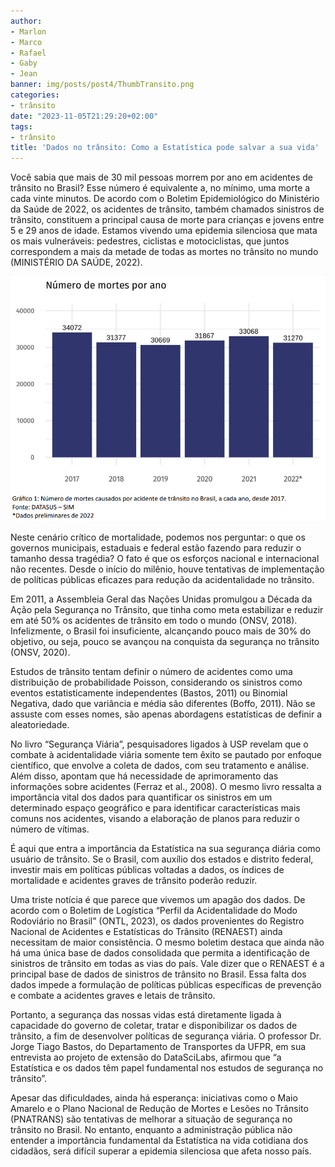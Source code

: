 ```yaml
---
author: 
- Marlon
- Marco
- Rafael
- Gaby
- Jean
banner: img/posts/post4/ThumbTransito.png
categories:
- trânsito
date: "2023-11-05T21:29:20+02:00"
tags:
- trânsito
title: 'Dados no trânsito: Como a Estatística pode salvar a sua vida'
---
```


Você sabia que mais de 30 mil pessoas morrem por ano em acidentes de trânsito no Brasil? Esse número é equivalente a, no mínimo, uma morte a cada vinte minutos. De acordo com o Boletim Epidemiológico do Ministério da Saúde de 2022, os acidentes de
trânsito, também chamados sinistros de trânsito, constituem a principal causa de morte para crianças e jovens entre 5 e 29 anos de idade. Estamos vivendo uma epidemia silenciosa que mata os mais vulneráveis: pedestres, ciclistas e motociclistas, que juntos correspondem a mais da metade de todas as mortes no trânsito no mundo (MINISTÉRIO DA SAÚDE, 2022).


![GráficoTrânsito](https://github.com/CristianPessatti/DataSciLabs-Site/blob/main/static/img/posts/post4/GraficoTransito.png?raw=true)

Neste cenário crítico de mortalidade, podemos nos perguntar: o que os governos municipais, estaduais e federal estão fazendo para reduzir o tamanho dessa tragédia? O fato é que os esforços nacional e internacional não recentes. Desde o início do milênio, houve tentativas de implementação de políticas públicas eficazes para redução da acidentalidade no trânsito. 

Em 2011, a Assembleia Geral das Nações Unidas promulgou a Década da Ação pela Segurança no Trânsito, que tinha como meta estabilizar e reduzir em até 50% os acidentes de trânsito em todo o mundo (ONSV, 2018). Infelizmente, o Brasil foi insuficiente, alcançando pouco mais de 30% do objetivo, ou seja, pouco se avançou na conquista da segurança no trânsito (ONSV, 2020). 

Estudos de trânsito tentam definir o número de acidentes como uma distribuição de probabilidade Poisson, considerando os sinistros como eventos estatisticamente independentes (Bastos, 2011) ou Binomial Negativa, dado que variância e média são
diferentes (Boffo, 2011). Não se assuste com esses nomes, são apenas abordagens estatísticas de definir a aleatoriedade.

No livro “Segurança Viária”, pesquisadores ligados à USP revelam que o combate à acidentalidade viária somente tem êxito se pautado por enfoque científico, que envolve a coleta de dados, com seu tratamento e análise. Além disso, apontam que há
necessidade de aprimoramento das informações sobre acidentes (Ferraz et al., 2008). O mesmo livro ressalta a importância vital dos dados para quantificar os sinistros em um determinado espaço geográfico e para identificar características mais comuns nos
acidentes, visando a elaboração de planos para reduzir o número de vítimas. 

É aqui que entra a importância da Estatística na sua segurança diária como usuário de trânsito. Se o Brasil, com auxílio dos estados e distrito federal, investir mais em políticas públicas voltadas a dados, os índices de mortalidade e acidentes graves de trânsito poderão reduzir. 

Uma triste notícia é que parece que vivemos um apagão dos dados. De acordo com o Boletim de Logística “Perfil da Acidentalidade do Modo Rodoviário no Brasil” (ONTL, 2023), os dados provenientes do Registro Nacional de Acidentes e Estatísticas do Trânsito (RENAEST) ainda necessitam de maior consistência. O mesmo boletim destaca que ainda não há uma única base de dados consolidada que permita a identificação de sinistros de trânsito em todas as vias do país. Vale dizer que o RENAEST é a principal base de dados de sinistros de trânsito no Brasil. Essa falta dos dados impede a formulação de políticas públicas específicas de prevenção e combate a acidentes graves e letais de trânsito. 

Portanto, a segurança das nossas vidas está diretamente ligada à capacidade do governo de coletar, tratar e disponibilizar os dados de trânsito, a fim de desenvolver políticas de segurança viária. O professor Dr. Jorge Tiago Bastos, do Departamento de Transportes da UFPR, em sua entrevista ao projeto de extensão do DataSciLabs, afirmou que “a Estatística e os dados têm papel fundamental nos estudos de segurança no trânsito”. 

Apesar das dificuldades, ainda há esperança: iniciativas como o Maio Amarelo e o Plano Nacional de Redução de Mortes e Lesões no Trânsito (PNATRANS) são tentativas de melhorar a situação de segurança no trânsito no Brasil. No entanto, enquanto a administração pública não entender a importância fundamental da Estatística na vida cotidiana dos cidadãos, será difícil superar a epidemia silenciosa que afeta nosso país.